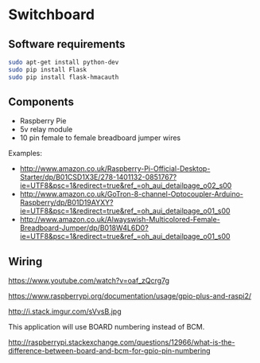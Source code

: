# Switchboard

## Software requirements

```bash
sudo apt-get install python-dev
sudo pip install Flask
sudo pip install flask-hmacauth
```

## Components

 * Raspberry Pie
 * 5v relay module
 * 10 pin female to female breadboard jumper wires

Examples:
 * http://www.amazon.co.uk/Raspberry-Pi-Official-Desktop-Starter/dp/B01CSD1X3E/278-1401132-0851767?ie=UTF8&psc=1&redirect=true&ref_=oh_aui_detailpage_o02_s00
 * http://www.amazon.co.uk/GoTron-8-channel-Optocoupler-Arduino-Raspberry/dp/B01D19AYXY?ie=UTF8&psc=1&redirect=true&ref_=oh_aui_detailpage_o01_s00
 * http://www.amazon.co.uk/Alwayswish-Multicolored-Female-Breadboard-Jumper/dp/B018W4L6D0?ie=UTF8&psc=1&redirect=true&ref_=oh_aui_detailpage_o01_s00

## Wiring

https://www.youtube.com/watch?v=oaf_zQcrg7g

https://www.raspberrypi.org/documentation/usage/gpio-plus-and-raspi2/

http://i.stack.imgur.com/sVvsB.jpg

This application will use BOARD numbering instead of BCM.

http://raspberrypi.stackexchange.com/questions/12966/what-is-the-difference-between-board-and-bcm-for-gpio-pin-numbering
